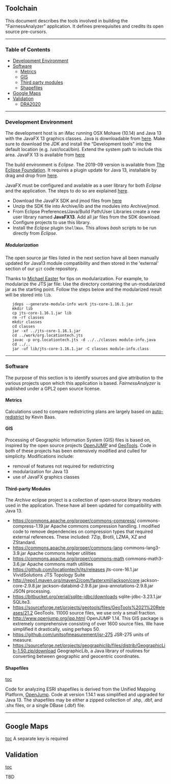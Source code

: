 ## Toolchain

This document describes the tools involved in building the "FairnessAnalyzer" application. It defines prerequisites and credits its open source pre-cursors.


***
### Table of Contents <a id="table-of-contents"></a>
  * [Development Environment](#Development)
  * [Software](#software)
    * [Metrics](#metrics)
    * [GIS](#jump)
    * [Third party modules](#jarfiles)
    * [Shapefiles](#shapefiles)  
  * [Google Maps](#maps)
  * [Validation](#validation)
    * [DRA2020](#DRA2020)

***
### Development Environment <a id="Development"/>

The development host is an iMac running OSX Mohave (10.14) and Java 13 with the JavaFX 13 graphics classes. Java is downloadable from [here](https://www.oracle.com/technetwork/java/javase/downloads/jdk13-downloads-5672538.html). Make sure to download the JDK and install the “Development tools” into the default location (e.g. /usr/local/bin). Extend the system path to include this area. JavaFX 13 is available from [here](https://openjfx.io/)

The build environment is *Eclipse*. The 2019-09 version is available from [The Eclipse Foundation](https://www.eclipse.org/downloads/packages/). It requires a plugin update for Java 13, installable by drag and drop from [here](https://marketplace.eclipse.org/content/java-13-support-eclipse-2019-09-413).

JavaFX must be configured and available as a user library for both *Eclipse* and the application. The steps to do so are explained [here](https://stackoverflow.com/questions/52144931/how-to-add-javafx-runtime-to-eclipse-in-java-11).
  * Download the JavaFX SDK and jmod files from [here](https://gluonhq.com/products/javafx)
  * Unzip the SDK file into Archive/lib and the modules into Archive/jmod.
  * From Eclipse Preferences/Java/Build Path/User Libraries create a new user library named __JavaFX13__. Add all jar files from the SDK download.
  * Configure projects to use this library.
  * Install the *Eclipse* plugin `ShellWax`. This allows *bash* scripts to be run directly from *Eclipse*.

##### Modularization
The open source jar files listed in the next section have all been manually updated for Java13 module compatibility and then stored in the 'external' section of our `git` code repository.

  Thanks to [Michael Easter](https://github.com/codetojoy/easter_eggs_for_java_9/blob/master/egg_34_stack_overflow_47727869/run.sh) for tips on modularization.  For example, to modularize the JTS jar file:
  Use the directory containing the un-modularized jar as the starting point. Follow the steps below and the  modularized result will be stored into ``lib``.
  ```
     jdeps --generate-module-info work jts-core-1.16.1.jar
     mkdir lib
     cp jts-core-1.16.1.jar lib
     rm -rf classes
     mkdir classes
     cd classes
     jar -xf ../jts-core-1.16.1.jar
     cd ../work/org.locationtech.jts
     javac -p org.locationtech.jts -d ../../classes module-info.java
     cd ../..
     jar -uf lib/jts-core-1.16.1.jar -C classes module-info.class
  ```
***
### Software <a id="software"/>
The purpose of this section is to identify sources and give attribution to the various projects upon which this application is based. *FairnessAnalyzer* is published under a GPL2 open source license.

#### Metrics  <a id="metrics"></a>

Calculations used to compare redistricting plans are largely based on [auto-redistrict](http://autoredistrict.org/) by Kevin Baas.

#### GIS  <a id="jump"></a>
Processing of Geographic Information System (GIS) files is based on, inspired by the open source projects
[OpenJUMP](http://www.openjump.org) and  [GeoTools](https://sourceforge.net/projects/geotools).
Code in both of these projects has been extensively modified and culled for simplicity.
Modifications include:
  * removal of features not required for redistricting
  * modularization for Java 13
  * use of JavaFX graphics classes

#### Third-party Modules  <a id="jarfiles"></a>
The *Archive* eclipse project is a collection of open-source library modules
used in the application. These have all been updated for compatibility with
Java 13.

* https://commons.apache.org/proper/commons-compress/ commons-compress-1.19.jar Apache commons compression handling. I modified code to remove dependencies on compression types that required external references. These included: 7Zip, Brotli, LZMA, XZ and ZStandard.
*  https://commons.apache.org/proper/commons-lang commons-lang3-3.9.jar Apache commons helper utilities
*  https://commons.apache.org/proper/commons-math commons-math3-3.6.jar Apache commons math utilities
* https://github.com/locationtech/jts/releases jts-core-16.1.jar VividSolutions JTS Topology Suite
* http://repo1.maven.org/maven2/com/fasterxml/jackson/core jackson-core-2.9.8.jar jackson-databind-2.9.8.jar java-annotations-2.9.8.jar JSON processing.
* https://bitbucket.org/xerial/sqlite-jdbc/downloads sqlite-jdbc-3.23.1.jar SQLite3.
* https://sourceforge.net/projects/geotools/files/GeoTools%2021%20Releases/21.2 GeoTools. 11000 source files, we use only a small fraction.
* http://www.openjump.org/jpp.html OpenJUMP 1.14. This GIS package is extremely comprehensive consisting of over 1600 source files. We have simplified it drastically, using perhaps 50.
* https://github.com/unitsofmeasurement/jsr-275 JSR-275 units of measure.
* https://sourceforge.net/projects/geographiclib/files/distrib/GeographicLib-1.50.zip/download GeographicLib, a Java library of routines for converting between geographic and geocentric coordinates.

#### Shapefiles <a id="shapefiles"></a>
[toc](#table-of-contents)

Code for analyzing ESRI shapefiles is derived from the Unified Mapping Platform, [OpenJump](https://sourceforge.net/projects/jump-pilot/files/latest/download). Code at version 1.14.1 was simplified and upgraded for Java 13. The shapefiles may be
either a zipped collection of .shp, .dbf, and .shx files, or a single DBase (.dbf) file.

***
## Google Maps <a id="maps"/>
[toc](#table-of-contents)
A separate key is required

## Validation <a id="validation"/>
[toc](#table-of-contents)

TBD

